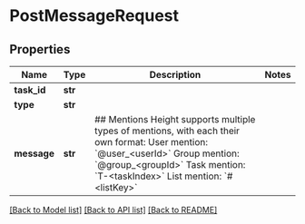# PostMessageRequest

## Properties
Name | Type | Description | Notes
------------ | ------------- | ------------- | -------------
**task_id** | **str** |  | 
**type** | **str** |  | 
**message** | **str** | ## Mentions  Height supports multiple types of mentions, with each their own format:  User mention: &#x60;@user_&lt;userId&gt;&#x60;  Group mention: &#x60;@group_&lt;groupId&gt;&#x60;  Task mention: &#x60;T-&lt;taskIndex&gt;&#x60;  List mention: &#x60;#&lt;listKey&gt;&#x60; | 

[[Back to Model list]](../README.md#documentation-for-models) [[Back to API list]](../README.md#documentation-for-api-endpoints) [[Back to README]](../README.md)

